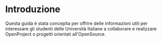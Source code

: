 # Introduzione

Questa guida è stata concepita per offrire delle informazioni utili per interessare gli studenti delle Università Italiane a collaborare e realizzare OpenProject o progetti orientati all'OpenSource.
